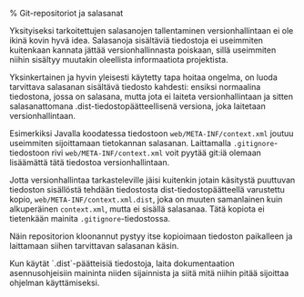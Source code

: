 % Git-repositoriot ja salasanat
<!-- order: 3.1 -->
<!-- tags: viikko2 -->

Yksityiseksi tarkoitettujen salasanojen tallentaminen
versionhallintaan ei ole ikinä kovin hyvä idea.
Salasanoja sisältäviä tiedostoja ei useimmiten kuitenkaan
kannata jättää versionhallinnasta poiskaan, sillä useimmiten niihin sisältyy 
muutakin oleellista informaatiota projektista.

Yksinkertainen ja hyvin yleisesti käytetty tapa hoitaa ongelma, on 
luoda tarvittava salasanan sisältävä tiedosto kahdesti:
ensiksi normaalina tiedostona, jossa on salasana, mutta jota ei laiteta versionhallintaan
ja sitten salasanattomana .dist-tiedostopäätteellisenä versiona, joka laitetaan versionhallintaan.

Esimerkiksi Javalla koodatessa tiedostoon `web/META-INF/context.xml` 
joutuu useimmiten sijoittamaan tietokannan salasanan.
Laittamalla `.gitignore`-tiedostoon rivi 
`web/META-INF/context.xml` voit pyytää git:iä 
olemaan lisäämättä tätä tiedostoa
versionhallintaan.

Jotta versionhallintaa tarkasteleville jäisi kuitenkin
jotain käsitystä puuttuvan tiedoston sisällöstä
tehdään tiedostosta dist-tiedostopäätteellä varustettu
kopio, `web/META-INF/context.xml.dist`,
joka on muuten samanlainen kuin alkuperäinen `context.xml`, mutta ei sisällä salasanaa.
Tätä kopiota ei tietenkään mainita `.gitignore`-tiedostossa. 

Näin repositorion kloonannut pystyy itse kopioimaan tiedoston paikalleen ja 
laittamaan siihen tarvittavan salasanan käsin.

<alert>
Kun käytät `.dist`-päätteisiä tiedostoja, laita dokumentaation asennusohjeisiin maininta niiden sijainnista
ja siitä mitä niihin pitää sijoittaa ohjelman käyttämiseksi.
</alert>
